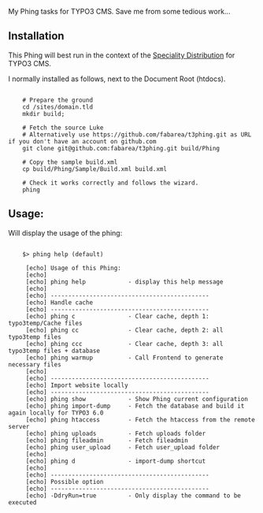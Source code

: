 My Phing tasks for TYPO3 CMS. Save me from some tedious work...

Installation
------------

This Phing will best run in the context of the [Speciality Distribution](https://github.com/Ecodev/bootstrap_package) for TYPO3 CMS.

I normally installed as follows, next to the Document Root (htdocs).

```

	# Prepare the ground
	cd /sites/domain.tld
	mkdir build;

	# Fetch the source Luke
	# Alternatively use https://github.com/fabarea/t3phing.git as URL if you don't have an account on github.com
	git clone git@github.com:fabarea/t3phing.git build/Phing

	# Copy the sample build.xml
	cp build/Phing/Sample/Build.xml build.xml

	# Check it works correctly and follows the wizard.
	phing
```

Usage:
------

Will display the usage of the phing:

```

	$> phing help (default)

     [echo] Usage of this Phing:
     [echo]
     [echo] phing help            - display this help message
     [echo]
     [echo] ---------------------------------------------
     [echo] Handle cache
     [echo] ---------------------------------------------
     [echo] phing c               - Clear cache, depth 1: typo3temp/Cache files
     [echo] phing cc              - Clear cache, depth 2: all typo3temp files
     [echo] phing ccc             - Clear cache, depth 3: all typo3temp files + database
     [echo] phing warmup          - Call Frontend to generate necessary files
     [echo]
     [echo] ---------------------------------------------
     [echo] Import website locally
     [echo] ---------------------------------------------
     [echo] phing show            - Show Phing current configuration
     [echo] phing import-dump     - Fetch the database and build it again locally for TYPO3 6.0
     [echo] phing htaccess        - Fetch the htaccess from the remote server
     [echo] phing uploads         - Fetch uploads folder
     [echo] phing fileadmin       - Fetch fileadmin
     [echo] phing user_upload     - Fetch user_upload folder
     [echo]
     [echo] phing d               - import-dump shortcut
     [echo]
     [echo] ---------------------------------------------
     [echo] Possible option
     [echo] ---------------------------------------------
     [echo] -DdryRun=true         - Only display the command to be executed
```